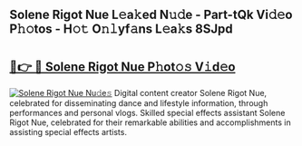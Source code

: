 ## Solene Rigot Nue L𝚎a𝚔ed N𝚞𝚍e - Part-tQk Vi𝚍𝚎o P𝚑𝚘tos - H𝚘𝚝 O𝚗𝚕yf𝚊ns L𝚎a𝚔s 8SJpd

# <h2><a href="http://kf0obg.oniu.top/?m=Solene+Rigot+Nue">🔗👉 🔴 Solene Rigot Nue P𝚑ot𝚘𝚜 V𝚒d𝚎o</a></h2>

[![Solene Rigot Nue Nu𝚍e𝚜](https://i.imgur.com/0qMVB7G.gif)](http://kf0obg.oniu.top/?m=Solene+Rigot+Nue)
Digital content creator Solene Rigot Nue, celebrated for disseminating dance and lifestyle information, through performances and personal vlogs. Skilled special effects assistant Solene Rigot Nue, celebrated for their remarkable abilities and accomplishments in assisting special effects artists.  
